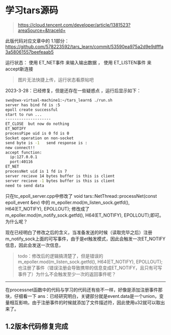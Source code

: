 # 学习tars源码

> https://cloud.tencent.com/developer/article/1381523?areaSource=&traceId=


此版代码对应文章中的 1.1部分：https://github.com/578223592/tars_learn/commit/53590ea975a2d9e9dfffa3a58061557beefeaab5

运行状态： 使用 ET_NET事件 来输入输出数据 ， 使用 ET_LISTEN事件 来accept新连接

> 图片无法快捷上传，运行状态看原帖吧

2023-3-28：已经修复，但是还存在一些疑惑点
，运行后显示如下：
```bash
swx@swx-virtual-machine1:~/tars_learn$ ./run.sh 
server has bind fd is :5
epoll create successful
start to run ...
--------------------
ET_CLOSE  but now do nothing
ET_NOTIFY
processPipe uid is 0 fd is 0
Socket operation on non-socket
send byte is -1   send response is :
new connect!!
accept function:
  ip:127.0.0.1
  port:40116
ET_NET
processNet uid is 1 fd is 7
server recieve 14 bytes buffer is this is client
server recieve -1 bytes buffer is this is client
need to send data
```
只在tc_epoll_server.cpp中修改了 void tars::NetThread::processNet(const epoll_event &ev) 中的  m_epoller.mod(m_listen_sock.getfd(), H64(ET_NOTIFY), EPOLLOUT); 修改成了  m_epoller.mod(m_notify_sock.getfd(), H64(ET_NOTIFY), EPOLLOUT);即可。为什么呢？

现在已经明白了修改之后的含义，当准备发送的时候（读取完毕之后）注册m_notify_sock上面的可写事件，由于是et触发模式，因此会触发一次ET_NOTIFY信息，因此会发送一次信息，
> todo：修改后的逻辑搞清楚了，但是错误的 m_epoller.mod(m_listen_sock.getfd(), H64(ET_NOTIFY), EPOLLOUT); 也注册了事件（错误注册会导致携带的信息变成ET_NOTIFY，且只有可写事件了）为什么不会触发至少一次的返回事件呢？

---

在processnet函数中的代码与学习的代码还有些不一样，好像是添加注册事件那块，仔细看一下
ans：已经研究明白，关键部分就是event.data是一个union，变量相互影响，由于注册事件的时候就添加了文件描述符，因此使用u32就可以取出来了。

1.2版本代码修复完成
----